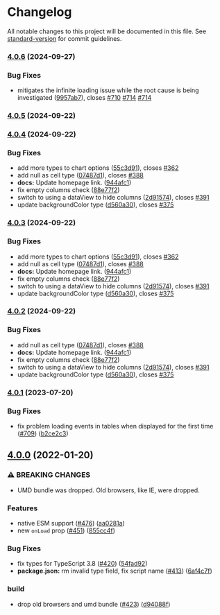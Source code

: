 # Changelog

All notable changes to this project will be documented in this file. See [standard-version](https://github.com/conventional-changelog/standard-version) for commit guidelines.

### [4.0.6](https://github.com/RakanNimer/react-google-charts/compare/v4.0.5...v4.0.6) (2024-09-27)


### Bug Fixes

* mitigates the infinite loading issue while the root cause is being investigated ([9957ab7](https://github.com/RakanNimer/react-google-charts/commit/9957ab70249bc6ef92bf1a9b0eb10eb5a9a8168e)), closes [#710](https://github.com/RakanNimer/react-google-charts/issues/710) [#714](https://github.com/RakanNimer/react-google-charts/issues/714) [#714](https://github.com/RakanNimer/react-google-charts/issues/714)

### [4.0.5](https://github.com/RakanNimer/react-google-charts/compare/v4.0.3...v4.0.5) (2024-09-22)

### [4.0.4](https://github.com/RakanNimer/react-google-charts/compare/v4.0.1...v4.0.4) (2024-09-22)


### Bug Fixes

* add more types to chart options ([55c3d91](https://github.com/RakanNimer/react-google-charts/commit/55c3d915f535e8ebfed033de935267c3e4aa218f)), closes [#362](https://github.com/RakanNimer/react-google-charts/issues/362)
* add null as cell type ([07487d1](https://github.com/RakanNimer/react-google-charts/commit/07487d1aa28bd3b07adc69b273070948f470b1a6)), closes [#388](https://github.com/RakanNimer/react-google-charts/issues/388)
* **docs:** Update homepage link. ([944afc1](https://github.com/RakanNimer/react-google-charts/commit/944afc1f1766af52184bd07aa9196b2e56ae9cbb))
* fix empty columns check ([88e77f2](https://github.com/RakanNimer/react-google-charts/commit/88e77f2cba2923518d116f3ad23310abd7356940))
* switch to using a dataView to hide columns ([2d91574](https://github.com/RakanNimer/react-google-charts/commit/2d91574f6286ab88ac9f75a68ead5f8d90783af9)), closes [#391](https://github.com/RakanNimer/react-google-charts/issues/391)
* update backgroundColor type ([d560a30](https://github.com/RakanNimer/react-google-charts/commit/d560a30d63fff94ca0585b9fa5d9d61e6e1191fd)), closes [#375](https://github.com/RakanNimer/react-google-charts/issues/375)

### [4.0.3](https://github.com/RakanNimer/react-google-charts/compare/v4.0.1...v4.0.3) (2024-09-22)


### Bug Fixes

* add more types to chart options ([55c3d91](https://github.com/RakanNimer/react-google-charts/commit/55c3d915f535e8ebfed033de935267c3e4aa218f)), closes [#362](https://github.com/RakanNimer/react-google-charts/issues/362)
* add null as cell type ([07487d1](https://github.com/RakanNimer/react-google-charts/commit/07487d1aa28bd3b07adc69b273070948f470b1a6)), closes [#388](https://github.com/RakanNimer/react-google-charts/issues/388)
* **docs:** Update homepage link. ([944afc1](https://github.com/RakanNimer/react-google-charts/commit/944afc1f1766af52184bd07aa9196b2e56ae9cbb))
* fix empty columns check ([88e77f2](https://github.com/RakanNimer/react-google-charts/commit/88e77f2cba2923518d116f3ad23310abd7356940))
* switch to using a dataView to hide columns ([2d91574](https://github.com/RakanNimer/react-google-charts/commit/2d91574f6286ab88ac9f75a68ead5f8d90783af9)), closes [#391](https://github.com/RakanNimer/react-google-charts/issues/391)
* update backgroundColor type ([d560a30](https://github.com/RakanNimer/react-google-charts/commit/d560a30d63fff94ca0585b9fa5d9d61e6e1191fd)), closes [#375](https://github.com/RakanNimer/react-google-charts/issues/375)

### [4.0.2](https://github.com/RakanNimer/react-google-charts/compare/v4.0.1...v4.0.2) (2024-09-22)


### Bug Fixes

* add null as cell type ([07487d1](https://github.com/RakanNimer/react-google-charts/commit/07487d1aa28bd3b07adc69b273070948f470b1a6)), closes [#388](https://github.com/RakanNimer/react-google-charts/issues/388)
* **docs:** Update homepage link. ([944afc1](https://github.com/RakanNimer/react-google-charts/commit/944afc1f1766af52184bd07aa9196b2e56ae9cbb))
* fix empty columns check ([88e77f2](https://github.com/RakanNimer/react-google-charts/commit/88e77f2cba2923518d116f3ad23310abd7356940))
* switch to using a dataView to hide columns ([2d91574](https://github.com/RakanNimer/react-google-charts/commit/2d91574f6286ab88ac9f75a68ead5f8d90783af9)), closes [#391](https://github.com/RakanNimer/react-google-charts/issues/391)
* update backgroundColor type ([d560a30](https://github.com/RakanNimer/react-google-charts/commit/d560a30d63fff94ca0585b9fa5d9d61e6e1191fd)), closes [#375](https://github.com/RakanNimer/react-google-charts/issues/375)

### [4.0.1](https://github.com/RakanNimer/react-google-charts/compare/v4.0.0...v4.0.1) (2023-07-20)


### Bug Fixes

* fix problem loading events in tables when displayed for the first time ([#709](https://github.com/RakanNimer/react-google-charts/issues/709)) ([b2ce2c3](https://github.com/RakanNimer/react-google-charts/commit/b2ce2c330c4951f6735e44e943c3556a8651c58a))

## [4.0.0](https://github.com/RakanNimer/react-google-charts/compare/v2.0.29...v4.0.0) (2022-01-20)


### ⚠ BREAKING CHANGES

* UMD bundle was dropped. Old browsers, like IE, were dropped.

### Features

* native ESM support ([#476](https://github.com/RakanNimer/react-google-charts/issues/476)) ([aa0281a](https://github.com/RakanNimer/react-google-charts/commit/aa0281a3ba8892ba9a6d640c0d0637504a2e6f0a))
* new `onLoad` prop  ([#451](https://github.com/RakanNimer/react-google-charts/issues/451)) ([855cc4f](https://github.com/RakanNimer/react-google-charts/commit/855cc4fbe8c9cfa9b73fa89ab9a51b6f00340faa))


### Bug Fixes

* fix types for TypeScript 3.8 ([#420](https://github.com/RakanNimer/react-google-charts/issues/420)) ([54fad92](https://github.com/RakanNimer/react-google-charts/commit/54fad92265cd792d6558f6c33d07ba0d60694214))
* **package.json:** rm invalid type field, fix script name ([#413](https://github.com/RakanNimer/react-google-charts/issues/413)) ([6af4c7f](https://github.com/RakanNimer/react-google-charts/commit/6af4c7f667b1c743ea644c0d150db42f32811336))


### build

* drop old browsers and umd bundle ([#423](https://github.com/RakanNimer/react-google-charts/issues/423)) ([d94088f](https://github.com/RakanNimer/react-google-charts/commit/d94088f5f508519d190e811689aed552dc31b9e8))
